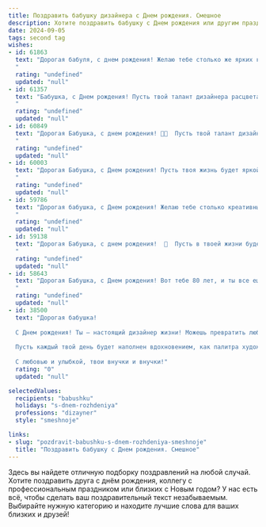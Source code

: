 ```yaml
---
title: Поздравить бабушку дизайнера c Днем рождения. Смешное
description: Хотите поздравить бабушку c Днем рождения или другим праздником? Наш ИИ создаст незабываемое поздравление, а вы обязательно выделитесь среди других.  
date: 2024-09-05
tags: second tag
wishes:
- id: 61863
  text: "Дорогая бабуля, с днем рождения! Желаю тебе столько же ярких красок в жизни, сколько ты обычно используешь в своих дизайнерских проектах. И да, пожалуйста, не пытайся украсить мой тортик, я уже привык к твоим \"творческим решениям\"! 😉
  "
  rating: "undefined"
  updated: "null"
- id: 61357
  text: "Бабушка, с Днем рождения! Пусть твой талант дизайнера расцветает ярче, чем самые модные палитры, а креативность бьет ключом, как фонтан в парке!  🎉  Желаем, чтобы ты всегда была в тренде,  даже если этот тренд - быть самой крутой бабушкой на свете! 😉
  "
  rating: "undefined"
  updated: "null"
- id: 60849
  text: "Дорогая Бабушка, с днем рождения! 🎉🥳  Пусть твой талант дизайнера не знает границ, а все твои творения будут шедеврами, даже если это просто очередная порция вкуснейших пирожков! 😜🎂
  "
  rating: "undefined"
  updated: "null"
- id: 60003
  text: "Дорогая Бабушка, с Днем рождения! Пусть твоя жизнь будет яркой, как палитра дизайнера, а твои идеи - свежими и креативными, как последние тренды! 🥳🎨🎉
  "
  rating: "undefined"
  updated: "null"
- id: 59786
  text: "Дорогая бабушка, с Днем рождения! Желаю тебе столько креативных идей, сколько цветов на твоей любимой палитре, и столько энергии, чтобы воплотить их все в жизнь! Пусть твой день рождения станет ярким и незабываемым шедевром, а жизнь — прекрасной картиной, которую ты сама рисуешь. 🎨🎉
  "
  rating: "undefined"
  updated: "null"
- id: 59138
  text: "Дорогая Бабушка, с днем рождения!  🥳  Пусть в твоей жизни будет столько же ярких красок, сколько ты сама создаешь в дизайне! Надеюсь, на этот день рождения не нужен \"редизайн\" твоего возраста 😉.
  "
  rating: "undefined"
  updated: "null"
- id: 58643
  text: "Дорогая Бабушка, с Днем рождения! Вот тебе 80 лет, и ты все еще можешь перещеголять любого в дизайне интерьеров! Думаю, секрет в том, что ты - дизайнер с опытом и не боишься использовать \"vintage\" стиль в своих проектах! 😉
  "
  rating: "undefined"
  updated: "null"
- id: 38500
  text: "Дорогая бабушка!
  
  С Днем рождения! Ты — настоящий дизайнер жизни! Можешь превратить любой день в яркий шедевр и украсить даже серую будни цветами и радостью. Как истинный мастер, ты знаешь, как создать комфортное пространство не только в интерьере, но и в наших сердцах.
  
  Пусть каждый твой день будет наполнен вдохновением, как палитра художника! Желаю, чтобы все твои задумки сбывались, а все проекты были успешными. А еще — чтобы морщинки на лбу не портили твой творческий процесс, ведь смех — лучший косметолог!
  
  С любовью и улыбкой, твои внучки и внучки!"
  rating: "0"
  updated: "null"

selectedValues:
  recipients: "babushku"
  holidays: "s-dnem-rozhdeniya"
  professions: "dizayner"
  style: "smeshnoje"

links:
- slug: "pozdravit-babushku-s-dnem-rozhdeniya-smeshnoje"
  title: "Поздравить бабушку c Днем рождения. Смешное"
---
```


Здесь вы найдете отличную подборку поздравлений на любой случай. 
Хотите поздравить друга с днём рождения, коллегу с профессиональным праздником или близких с Новым годом? У нас есть всё, чтобы сделать ваш поздравительный текст незабываемым. Выбирайте нужную категорию и находите лучшие слова для ваших близких и друзей!
